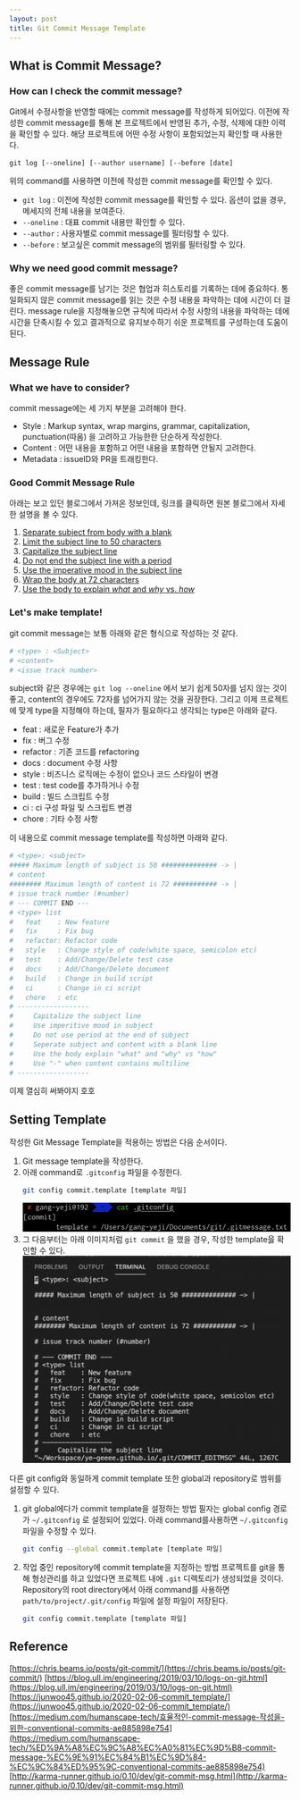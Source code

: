```yaml
---
layout: post
title: Git Commit Message Template
---
```


## What is Commit Message?

### How can I check the commit message?

Git에서 수정사항을 반영할 때에는 commit message를 작성하게 되어있다. 이전에 작성한 commit message를 통해 본 프로젝트에서 반영된 추가, 수정, 삭제에 대한 이력을 확인할 수 있다. 해당 프로젝트에 어떤 수정 사항이 포함되었는지 확인할 때 사용한다. 

```shell
git log [--oneline] [--author username] [--before [date]
```
위의 command를 사용하면 이전에 작성한 commit message를 확인할 수 있다. 
- `git log` : 이전에 작성한 commit message를 확인할 수 있다. 옵션이 없을 경우, 메세지의 전체 내용을 보여준다.
- `--oneline` : 대표 commit 내용만 확인할 수 있다.
- `--author` : 사용자별로 commit message를 필터링할 수 있다.
- `--before` : 보고싶은 commit message의 범위를 필터링할 수 있다.

### Why we need good commit message?

좋은 commit message를 남기는 것은 협업과 히스토리를 기록하는 데에 중요하다. 통일화되지 않은 commit message를 읽는 것은 수정 내용을 파악하는 데에 시간이 더 걸린다. message rule을 지정해놓으면 규칙에 따라서 수정 사항의 내용을 파악하는 데에 시간을 단축시킬 수 있고 결과적으로 유지보수하기 쉬운 프로젝트를 구성하는데 도움이 된다.

## Message Rule

### What we have to consider?

commit message에는 세 가지 부분을 고려해야 한다.

- Style : Markup syntax, wrap margins, grammar, capitalization, punctuation(따옴) 을 고려하고 가능한한 단순하게 작성한다.
- Content : 어떤 내용을 포함하고 어떤 내용을 포함하면 안될지 고려한다.
- Metadata : issueID와 PR을 트래킹한다.

### Good Commit Message Rule

아래는 보고 있던 블로그에서 가져온 정보인데, 링크를 클릭하면 원본 블로그에서 자세한 설명을 볼 수 있다.
1. [Separate subject from body with a blank](https://chris.beams.io/posts/git-commit/#separate)
2. [Limit the subject line to 50 characters](https://chris.beams.io/posts/git-commit/#limit-50)
3. [Capitalize the subject line](https://chris.beams.io/posts/git-commit/#capitalize)
4. [Do not end the subject line with a period](https://chris.beams.io/posts/git-commit/#end)
5. [Use the imperative mood in the subject line](https://chris.beams.io/posts/git-commit/#imperative)
6. [Wrap the body at 72 characters](https://chris.beams.io/posts/git-commit/#wrap-72)
7. [Use the body to explain *what* and *why* vs. *how*](https://chris.beams.io/posts/git-commit/#why-not-how)

### Let's make template!

git commit message는 보통 아래와 같은 형식으로 작성하는 것 같다.

```bash
# <type> : <Subject>
# <content>
# <issue track number>
```

subject와 같은 경우에는 `git log --oneline` 에서 보기 쉽게 50자를 넘지 않는 것이 좋고, content의 경우에도 72자를 넘어가지 않는 것을 권장한다.
그리고 이제 프로젝트에 맞게 type을 지정해야 하는데, 필자가 필요하다고 생각되는 type은 아래와 같다.

- feat : 새로운  Feature가 추가
- fix : 버그 수정
- refactor : 기존 코드를 refactoring
- docs : document 수정 사항
- style : 비즈니스 로직에는 수정이 없으나 코드 스타일이 변경
- test : test code를 추가하거나 수정
- build : 빌드 스크립트 수정
- ci : ci 구성 파일 및 스크립트 변경
- chore : 기타 수정 사항

이 내용으로 commit message template를 작성하면 아래와 같다.

```bash
# <type>: <subject>
##### Maximum length of subject is 50 ############## -> |
# content
######## Maximum length of content is 72 ########### -> |
# issue track number (#number)
# --- COMMIT END ---
# <type> list
#   feat    : New feature
#   fix     : Fix bug
#   refactor: Refactor code
#   style   : Change style of code(white space, semicolon etc)
#   test    : Add/Change/Delete test case
#   docs    : Add/Change/Delete document
#   build   : Change in build script
#   ci      : Change in ci script
#   chore   : etc
# ------------------
#     Capitalize the subject line
#     Use imperitive mood in subject
#     Do not use period at the end of subject
#     Seperate subject and content with a blank line
#     Use the body explain "what" and "why" vs "how"
#     Use "-" when content contains multiline
# ------------------
```

이제 열심히 써봐야지 호호

## Setting Template

작성한 Git Message Template을 적용하는 방법은 다음 순서이다.

1. Git message template을 작성한다.
2. 아래 command로 `.gitconfig` 파일을 수정한다.
    ```bash
    git config commit.template [template 파일]
    ```
    ![gitconfig](/assets/img/21-03-17/01_gitconfig.png)
3. 그 다음부터는 아래 이미지처럼 `git commit` 을 했을 경우, 작성한 template읋 확인할 수 있다. 
    ![gitconfig](/assets/img/21-03-17/02_gitcommit.png)

다른 git config와 동일하게 commit template 또한 global과 repository로 범위를 설정할 수 있다. 

1. git global에다가 commit template을 설정하는 방법
    필자는 global config 경로가 `~/.gitconfig` 로 설정되어 있었다. 아래 command를사용하면 `~/.gitconfig` 파일을 수정할 수 있다.
    ```bash
    git config --global commit.template [template 파일]
    ```
2. 작업 중인 repository에 commit template을 지정하는 방법
    프로젝트를 git을 통해 형상관리를 하고 있었다면 프로젝트 내에 `.git` 디렉토리가 생성되었을 것이다. 
    Repository의 root directory에서 아래 command를 사용하면 `path/to/project/.git/config` 파일에 설정 파일이 저장된다.
    ```bash
    git config commit.template [template 파일]
    ```

## Reference

[https://chris.beams.io/posts/git-commit/](https://chris.beams.io/posts/git-commit/)
[https://blog.ull.im/engineering/2019/03/10/logs-on-git.html](https://blog.ull.im/engineering/2019/03/10/logs-on-git.html)
[https://junwoo45.github.io/2020-02-06-commit_template/](https://junwoo45.github.io/2020-02-06-commit_template/)
[https://medium.com/humanscape-tech/효율적인-commit-message-작성을-위한-conventional-commits-ae885898e754](https://medium.com/humanscape-tech/%ED%9A%A8%EC%9C%A8%EC%A0%81%EC%9D%B8-commit-message-%EC%9E%91%EC%84%B1%EC%9D%84-%EC%9C%84%ED%95%9C-conventional-commits-ae885898e754)
[http://karma-runner.github.io/0.10/dev/git-commit-msg.html](http://karma-runner.github.io/0.10/dev/git-commit-msg.html)